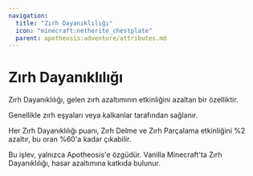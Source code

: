 ```yaml
---
navigation:
  title: "Zırh Dayanıklılığı"
  icon: "minecraft:netherite_chestplate"
  parent: apotheosis:adventure/attributes.md
---
```


# Zırh Dayanıklılığı

<Color id="blue">Zırh Dayanıklılığı</Color>, gelen zırh azaltımının etkinliğini azaltan bir özelliktir.

Genellikle zırh eşyaları veya kalkanlar tarafından sağlanır.

Her Zırh Dayanıklılığı puanı, Zırh Delme ve Zırh Parçalama etkinliğini %2 azaltır, bu oran %60'a kadar çıkabilir.

Bu işlev, yalnızca Apotheosis'e özgüdür. Vanilla Minecraft'ta Zırh Dayanıklılığı, hasar azaltımına katkıda bulunur.


